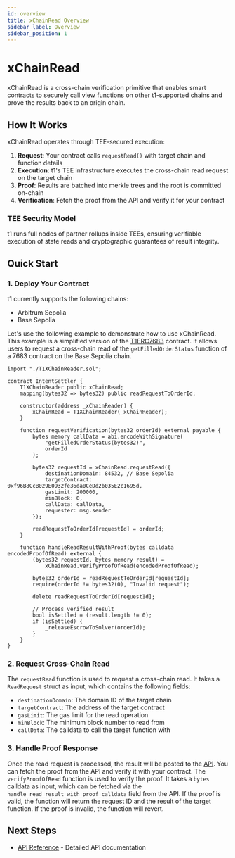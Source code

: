 ```yaml
---
id: overview
title: xChainRead Overview
sidebar_label: Overview
sidebar_position: 1
---
```


# xChainRead

xChainRead is a cross-chain verification primitive that enables smart contracts to securely call view functions on other t1-supported chains and prove the results back to an origin chain.

## How It Works

xChainRead operates through TEE-secured execution:

1. **Request**: Your contract calls `requestRead()` with target chain and function details
2. **Execution**: t1's TEE infrastructure executes the cross-chain read request on the target chain
3. **Proof**: Results are batched into merkle trees and the root is committed on-chain
4. **Verification**: Fetch the proof from the API and verify it for your contract

### TEE Security Model

t1 runs full nodes of partner rollups inside TEEs, ensuring verifiable execution of state reads and cryptographic guarantees of result integrity.

## Quick Start

### 1. Deploy Your Contract

t1 currently supports the following chains:
- Arbitrum Sepolia
- Base Sepolia

Let's use the following example to demonstrate how to use xChainRead. This example is a simplified version of the [T1ERC7683](https://github.com/t1protocol/t1/blob/canary/contracts/src/7683/T1ERC7683.sol) contract. It allows users to request a cross-chain read of the `getFilledOrderStatus` function of a 7683 contract on the Base Sepolia chain.

```solidity
import "./T1XChainReader.sol";

contract IntentSettler {
    T1XChainReader public xChainRead;
    mapping(bytes32 => bytes32) public readRequestToOrderId;
    
    constructor(address _xChainReader) {
        xChainRead = T1XChainReader(_xChainReader);
    }

    function requestVerification(bytes32 orderId) external payable {
        bytes memory callData = abi.encodeWithSignature(
            "getFilledOrderStatus(bytes32)", 
            orderId
        );
        
        bytes32 requestId = xChainRead.requestRead({
            destinationDomain: 84532, // Base Sepolia
            targetContract: 0xf96B8CcB029E0932fe36da0CeDd2b035E2c1695d,
            gasLimit: 200000,
            minBlock: 0,
            callData: callData,
            requester: msg.sender
        });
        
        readRequestToOrderId[requestId] = orderId;
    }

    function handleReadResultWithProof(bytes calldata encodedProofOfRead) external {
        (bytes32 requestId, bytes memory result) = 
            xChainRead.verifyProofOfRead(encodedProofOfRead);
        
        bytes32 orderId = readRequestToOrderId[requestId];
        require(orderId != bytes32(0), "Invalid request");
        
        delete readRequestToOrderId[requestId];
        
        // Process verified result
        bool isSettled = (result.length != 0);
        if (isSettled) {
            _releaseEscrowToSolver(orderId);
        }
    }
}
```

### 2. Request Cross-Chain Read

The `requestRead` function is used to request a cross-chain read. It takes a `ReadRequest` struct as input, which contains the following fields:

- `destinationDomain`: The domain ID of the target chain
- `targetContract`: The address of the target contract
- `gasLimit`: The gas limit for the read operation
- `minBlock`: The minimum block number to read from
- `callData`: The calldata to call the target function with

### 3. Handle Proof Response

Once the read request is processed, the result will be posted to the [API](./api-reference). You can fetch the proof from the API and verify it with your contract. The `verifyProofOfRead` function is used to verify the proof. It takes a `bytes` calldata as input, which can be fetched via the `handle_read_result_with_proof_calldata` field from the API. If the proof is valid, the function will return the request ID and the result of the target function. If the proof is invalid, the function will revert.

## Next Steps

- [API Reference](./api-reference) - Detailed API documentation